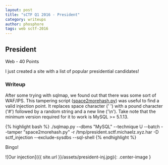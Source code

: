 ```yaml
---
layout: post
title: "sCTF Q1 2016 - President"
category: writeups
author: phosphore
tags: web sctf-2016
---
```


## President
Web - 40 Points

I just created a site with a list of popular presidential candidates!

### Writeup
After some trying with sqlmap, we found out that there was some sort of WAF/IPS.
This tampering script ([space2morehash.py](https://github.com/sqlmapproject/sqlmap/blob/master/tamper/space2morehash.py)) was useful to find a valid injection point.
It replaces space character (' ') with a pound character ('#') followed by a random string and a new line ('\n'). Take note that the minimum version required for it to work is MySQL >= 5.1.13.

{% highlight bash %}
./sqlmap.py --dbms "MySQL" --technique U --batch --tamper "space2morehash.py" -r /tmp/president.sctf.michaelz.xyz.har -D sctf_injection --exclude-sysdbs --sql-shell
{% endhighlight %}

Bingo!


![Our injection]({{ site.url }}/assets/president-inj.jpg){: .center-image }




